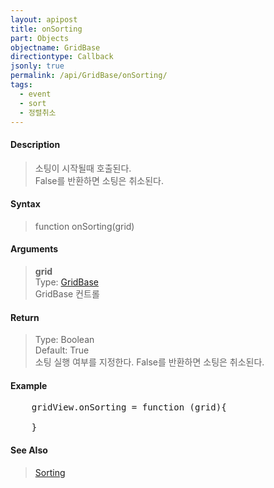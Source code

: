 ```yaml
---
layout: apipost
title: onSorting
part: Objects
objectname: GridBase
directiontype: Callback
jsonly: true
permalink: /api/GridBase/onSorting/
tags:
  - event
  - sort
  - 정렬취소
---
```



#### Description

> 소팅이 시작될때 호출된다.  
> False를 반환하면 소팅은 취소된다.  

#### Syntax

> function onSorting(grid)  

#### Arguments  

> **grid**  
> Type: [GridBase](/api/GridBase/)  
> GridBase 컨트롤  

#### Return  

> Type: Boolean   
> Default: True  
> 소팅 실행 여부를 지정한다. False를 반환하면 소팅은 취소된다.  

#### Example

<pre class="prettyprint">
    gridView.onSorting = function (grid){

	}
</pre>

#### See Also
> [Sorting](/api/features/Sorting)